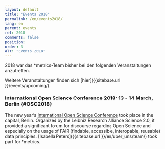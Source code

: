 ```yaml
---
layout: default
title: "Events 2018"
permalink: /en/events2018/
lang: en
parent: events
ref: 2018
comments: false
position:
order: 3
alt: "Events 2018"
---
```

<!-- Start editing content here-->

2018 war das \*metrics-Team bisher bei den folgenden Veranstaltungen anzutreffen.

Weitere Veranstaltungen finden sich [hier]({{sitebase.url }}/events/upcoming/).

### International Open Science Conference 2018: 13 - 14 March, Berlin {#OSC2018}

The new year‘s [International Open Science Conference](http://www.open-science-conference.eu/) took place in the capital, Berlin. Organized by the Leibniz Research Alliance Science 2.0, it provided a significant forum for discourse regarding Open Science and especially on the usage of FAIR (findable, accessible, interopable, reusable) data principles. [Isabella Peters]({{sitebase.url }}/en/uber_uns/team/) took part for \*metrics.

